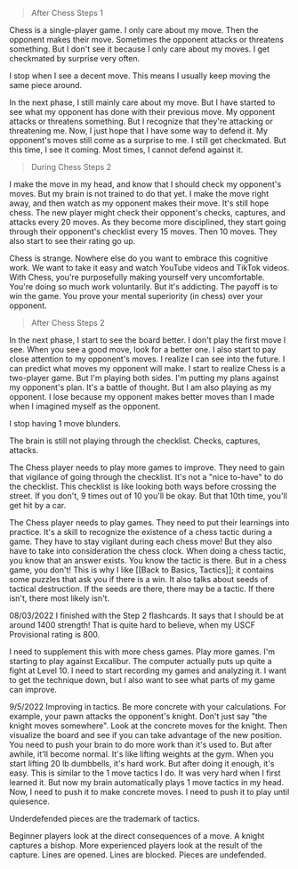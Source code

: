 > After Chess Steps 1

Chess is a single-player game. I only care about my move. Then the opponent makes their move. Sometimes the opponent attacks or threatens something. But I don't see it because I only care about my moves. I get checkmated by surprise very often.

I stop when I see a decent move. This means I usually keep moving the same piece around.

In the next phase, I still mainly care about my move. But I have started to see what my opponent has done with their previous move. My opponent attacks or threatens something. But I recognize that they're attacking or threatening me. Now, I just hope that I have some way to defend it. My opponent's moves still come as a surprise to me. I still get checkmated. But this time, I see it coming. Most times, I cannot defend against it.

> During Chess Steps 2

I make the move in my head, and know that I should check my opponent's moves. But my brain is not trained to do that yet. I make the move right away, and then watch as my opponent makes their move. It's still hope chess. The new player might check their opponent's checks, captures, and attacks every 20 moves. As they become more disciplined, they start going through their opponent's checklist every 15 moves. Then 10 moves. They also start to see their rating go up.

Chess is strange. Nowhere else do you want to embrace this cognitive work. We want to take it easy and watch YouTube videos and TikTok videos. With Chess, you're purposefully making yourself very uncomfortable. You're doing so much work voluntarily. But it's addicting. The payoff is to win the game. You prove your mental superiority (in chess) over your opponent. 

> After Chess Steps 2

In the next phase, I start to see the board better. I don't play the first move I see. When you see a good move, look for a better one. I also start to pay close attention to my opponent's moves. I realize I can see into the future. I can predict what moves my opponent will make. I start to realize Chess is a two-player game. But I'm playing both sides. I'm putting my plans against my opponent's plan. It's a battle of thought. But I am also playing as my opponent. I lose because my opponent makes better moves than I made when I imagined myself as the opponent.

I stop having 1 move blunders.

The brain is still not playing through the checklist. Checks, captures, attacks.

The Chess player needs to play more games to improve. They need to gain that vigilance of going through the checklist. It's not a "nice to-have" to do the checklist. This checklist is like looking both ways before crossing the street. If you don't, 9 times out of 10 you'll be okay. But that 10th time, you'll get hit by a car.

The Chess player needs to play games. They need to put their learnings into practice. It's a skill to recognize the existence of a chess tactic during a game. They have to stay vigilant during each chess move! But they also have to take into consideration the chess clock. When doing a chess tactic, you know that an answer exists. You know the tactic is there. But in a chess game, you don't! This is why I like [[Back to Basics, Tactics]]; it contains some puzzles that ask you if there is a win. It also talks about seeds of tactical destruction. If the seeds are there, there may be a tactic. If there isn't, there most likely isn't.

08/03/2022
I finished with the Step 2 flashcards. It says that I should be at around 1400 strength! That is quite hard to believe, when my USCF Provisional rating is 800.

I need to supplement this with more chess games. Play more games. I'm starting to play against Excalibur. The computer actually puts up quite a fight at Level 10. I need to start recording my games and analyzing it. I want to get the technique down, but I also want to see what parts of my game can improve. 

9/5/2022
Improving in tactics. Be more concrete with your calculations. For example, your pawn attacks the opponent's knight. Don't just say "the knight moves somewhere". Look at the concrete moves for the knight. Then visualize the board and see if you can take advantage of the new position.
You need to push your brain to do more work than it's used to. But after awhile, it'll become normal. It's like lifting weights at the gym. When you start lifting 20 lb dumbbells, it's hard work. But after doing it enough, it's easy. This is similar to the 1 move tactics I do. It was very hard when I first learned it. But now my brain automatically plays 1 move tactics in my head. Now, I need to push it to make concrete moves. I need to push it to play until quiesence.

Underdefended pieces are the trademark of tactics.

Beginner players look at the direct consequences of a move. A knight captures a bishop. More experienced players look at the result of the capture. Lines are opened. Lines are blocked. Pieces are undefended.